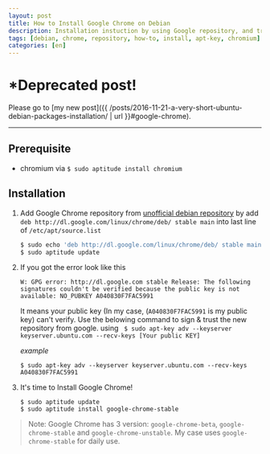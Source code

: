 ```yaml
---
layout: post
title: How to Install Google Chrome on Debian
description: Installation instuction by using Google repository, and troubleshooting a error of public key is not available.
tags: [debian, chrome, repository, how-to, install, apt-key, chromium]
categories: [en]
---
```


# *Deprecated post!
Please go to [my new post]({{ /posts/2016-11-21-a-very-short-ubuntu-debian-packages-installation/ | url }}#google-chrome). 

<hr>

## Prerequisite
- chromium via `$ sudo aptitude install chromium`

## Installation
1. Add Google Chrome repository from [unofficial debian repository](https://wiki.debian.org/UnofficialRepositories) by add `deb http://dl.google.com/linux/chrome/deb/ stable main` into last line of `/etc/apt/source.list`
    
    ```bash
    $ sudo echo 'deb http://dl.google.com/linux/chrome/deb/ stable main' >> /etc/apt/source.list
    $ sudo aptitude update
    ```

2. If you got the error look like this

    ```
    W: GPG error: http://dl.google.com stable Release: The following signatures couldn't be verified because the public key is not available: NO_PUBKEY A040830F7FAC5991
    ```
    It means your public key (In my case, (`A040830F7FAC5991` is my public key) can't verify. Use the belowing command to sign & trust the new repository from google. using ` $ sudo apt-key adv --keyserver keyserver.ubuntu.com --recv-keys [Your public KEY]`

    *example*

    ```
    $ sudo apt-key adv --keyserver keyserver.ubuntu.com --recv-keys A040830F7FAC5991
    ```

3. It's time to Install Google Chrome!

    ```
    $ sudo aptitude update
    $ sudo aptitude install google-chrome-stable 
    ```
    
> Note: Google Chrome has 3 version: `google-chrome-beta`, `google-chrome-stable` and `google-chrome-unstable`. My case uses `google-chrome-stable` for daily use.


